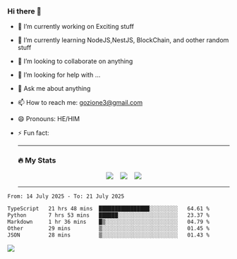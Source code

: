 ### Hi there 👋

<!--
**charlieScript/charlieScript** is a ✨ _special_ ✨ repository because its `README.md` (this file) appears on your GitHub profile.

Here are some ideas to get you started: -->

- 🔭 I’m currently working on Exciting stuff
- 🌱 I’m currently learning NodeJS,NestJS, BlockChain, and oother random stuff
- 👯 I’m looking to collaborate on anything
- 🤔 I’m looking for help with ...
- 💬 Ask me about anything
- 📫 How to reach me: gozione3@gmail.com
- 😄 Pronouns: HE/HIM
- ⚡ Fun fact:


  ---

  ### :fire: My Stats

  <div id="stats" align="center">
  <img src="http://github-readme-streak-stats.herokuapp.com?user=charlieScript&theme=dark&date_format=M%20j%5B%2C%20Y%5D" />&nbsp;&nbsp;&nbsp;
  <img src="https://github-readme-stats.vercel.app/api/top-langs/?username=charlieScript&layout=compact&theme=vision-friendly-dark"/>&nbsp;&nbsp;&nbsp;
  <img src="https://github-readme-stats.vercel.app/api?username=charlieScript&show_icons=true&theme=radical"/>
  </div>

  ---



<!--START_SECTION:waka-->

```txt
From: 14 July 2025 - To: 21 July 2025

TypeScript   21 hrs 48 mins  ████████████████░░░░░░░░░   64.61 %
Python       7 hrs 53 mins   ██████░░░░░░░░░░░░░░░░░░░   23.37 %
Markdown     1 hr 36 mins    █▒░░░░░░░░░░░░░░░░░░░░░░░   04.79 %
Other        29 mins         ▒░░░░░░░░░░░░░░░░░░░░░░░░   01.45 %
JSON         28 mins         ▒░░░░░░░░░░░░░░░░░░░░░░░░   01.43 %
```

<!--END_SECTION:waka-->
![](https://komarev.com/ghpvc/?username=charlieScript)
